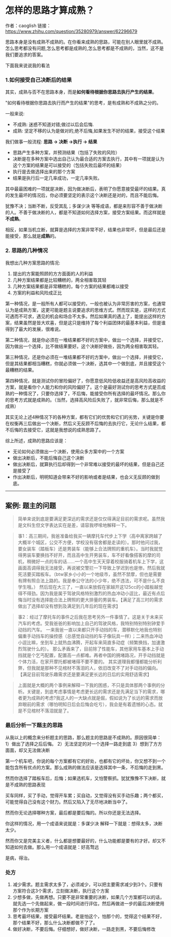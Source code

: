 # 怎样的思路才算成熟？

作者：caoglish
链接：https://www.zhihu.com/question/35280979/answer/62296679


思路本身是没有成熟不成熟的。在你看来成熟的思路，可能在别人眼里就不成熟。怎么思考都没有问题,怎么思考都是成熟的,怎么思考都是不成熟的，当然，这不是我们要追求的答案。

下面我来说说我的看法

### 1.如何接受自己决断后的结果
其实，成熟与否不在思路本身，而是**如何看待根据你思路去执行产生的结果**。

"如何看待根据你思路去执行而产生的结果"的思考，是有成熟和不成熟之分的。

一般来说:
* 不成熟: 迷惑不知道对错;做过以后会后悔.
* 成熟: 坚定不移的认为是做对的,绝不后悔,如果发生不好的结果，接受这个结果

我们做事一般流程: **思路 -> 决断 ->执行 -> 结果**

- 思路产生多种方案，并预测结果（包括了失败的风险）
- 决断是在多种方案中选出自己认为最合适的方案去执行，其中有一项就是认为这个方案的结果是可以接受的（包括失败后最坏的结果）
- 执行是去做选择出来的那个方案
- 结果是执行后一定几率成功，一定几率失败。

其中最最困难的一项就是决断，因为做决断后，表明了你愿意接受最坏的结果。真的发生最坏的情况后，你必须要坚定的表示这个决断还是对的，而且不能后悔。

犹豫不决；当断不断，反受其乱；多谋少决 等等成语，都是来形容不善于做决断的人。不善于做决断的人，都是不知道如何选择方案，接受方案结果。而这样就是**不成熟**。

相反，如果当机立断，就算是选择的方案非常不好，结果也非常坏，但是最后还是能接受，那么就是**成熟**的。

### 2. 思路的几种情况
我想出几种方案思路的情况:
1. 提出的方案能照顾的方方面面的人的利益
2. 几种方案结果都是比较糟糕的，两全相害取其轻
3. 几种方案结果都是非常糟糕的，每个方案的结果都难以接受
4. 方案的利益和风险成正比

第一种情况，是一般所有人都可以接受的，一般也被认为非常厉害的方案，也通常认为是成熟方案，这更可能是题主说要追求的思维方式。然而现实是，这样的方式可遇而不可求，遇见的机会和场合不太多。然后如果真的遇上了，能提出这样的方案，结果虽然是皆大欢喜，但是这只是维持了每个利益团体的最基本利益，但是谁得到了最大的发展，很难说。

第二种情况，就是你必须在一堆结果都不好的方案中，做出一个选择，并接受它，因为做出一个选择，比不做结果要好。这个决断好做些，因为两全相害取其轻。

第三种情况，还是你必须在一堆结果都不好的方案中，做出一个选择，并接受它，但是其结果都相当糟糕，你就必须做一个决断，选其中一个做到底，并且接受这个最糟糕的结果。

第四种情况，就是测试你的冒险偏好了，你愿意低风险低收益还是高风险高收益的方案，就是看你个人能力和你的风险偏好了。这个是最好测试你的思考方式是否成熟的一种情况了，只要你选择了，不后悔，能接受你所有选择的最坏情况。那么你的思考方式就是成熟的。（当然，选择高风险后失败了，就非常后悔，那么就是不成熟）

其实无论上述4种情况下的各种方案，都有它们的优势和它们的劣势，关键是你要在权衡再三后做出一个决断，然后义无反顾不后悔的去执行它，无论什么结果，都不后悔的去接受它，这就是我想说的成熟思路了。

综上所述，成熟的思路应该是：
- 无论如何必须做出一个决断，使用众多方案中的一个方案
- 做出决断后，不能后悔自己这个决断
- 做出决断后，就算执行后却得到一个非常难以接受的最坏的结果，但是自己还是接受了
- 作出决断后，明明知道会带来不好的影响或者是结果，也会义无反顾的做到底。

<hr>

## 案例: 题主的问题
>简单来说到底是要满足更深远的需求还是仅仅得满足目前的需求呢。虽然我是文科生但文字表达实在是差，请容我啰嗦地解释一下。

>事1：高三期间，我爸准备给我买一辆摩托车代步上下学（高中离家跨越了大概半个城区，公交不方便，学校没有宿舍都是走读的）。那时他问过我，要女装车（踏板车）还是男装车（能够上合法牌照的重机车）。当时我就觉得男装车要换挡不好开，而且高中生开男装车，车不好看像搭客的摩的司机，稍微好一点的车的话……一个高中生天天穿着校服骑着机车上下学，这画面高调得我无法接受，再说被交警拦一下导致上学迟到也是惨。然后我就死活要买踏板车。（btw家乡小小的一个地级市，虽然不禁摩，但也是需要有牌有照合法上路的。我是奉公守法的小少年，绝不违法，可不是什么不良学生哦。）
然后现在大三了，一直以来放假在家越开这125cc的小踏板越觉得不得劲。因为我是属于驾驶风格特别激烈的热血冲动小逗比，最近有点后悔当时没有选择能合法上牌照的更大排量的男装车。【满足了高三时的需求做出了选择却没有想到及满足到几年后的现在需求】

>事2：经过了摩托车的事件之后我在思考另外一件事情了。这是关于未来买汽车的考虑。受我爸爸的影响加上自己的驾驶风格，我特别特别特别钟爱手动挡的汽车。
一来我爸一直以来都只开手动挡的车，潜移默化地我也特别偏重手动挡车的操控感（总感觉自动挡的车子像玩具一样）；二来热血冲动小逗比嘛，坐到车上就热血沸腾，开起车来简直多动症（频繁换挡，加速激烈驾驶什么的）。
那么矛盾来了，目前除了性能车，其他家用车基本上手动挡就是个乞丐配置，配置高一点都难。再者中国的拥堵路况，开手动挡就是个体力活，在家开摩托都被堵得不要不要的。
其实道理我都懂都能分析利弊，但我就是那种不见棺材不落泪的人，依旧改变不了对手动挡的偏向。【满足目前驾驶乐趣需求还是要满足更长远的日后的实用舒适需求】

>上面就是大概的两个事例来解释一下我的困惑，不只是具体那两个事例的分析。关键是，到底考虑事情是考虑更长远的需求还是先满足当下的需求，哪者更为成熟的考虑?我这人的一大缺点就是倔，假如说为了长远的需求而放弃眼前的需求（哪怕明知日后会后悔会吃亏），我会是有着遗憾的心态。就是不见棺材不落泪就是了。


###  最后分析一下题主的思路
从我以上的概念来分析题主的思路，那么题主的思路是不成熟的。原因很简单：
1）做出了选择之后后悔。
2）无法坚定的对一个选择一路走到底
3）想到了方方面面，却又无法做决断

第一个机车吧，你说的每个方案都有它的好处，也都有它的坏处，你又想不到一个能包含所有优点的方案。那么成熟的做法应该是选择其中一条，不后悔的走到黑。

然而你选择了踏板车后，后悔；如果选机车，又怕警察抓。犹犹豫豫不下决断，就是不成熟的思路表现


买车同样，买了手动，觉得开车累；买自动，又觉得没有买手动乐趣；两个都买，可能觉得自己没有这个财力。然后又陷入了无尽地决断当中了。

然而你无论选择哪种方案，最后都是要后悔的。所以你还是无法选择。

你这样的情况，用一个成语来说就是：多谋少决
解释一下就是：想得太多，决断太少。

然而你又是完美主义者，什么都是想要最好的，什么功能都是要有的才好。却又不知道如何去做。那么用一个成语就是：好高骛远

是病，得治。


###  处方
1. 减少需求。题主需求太多了，必须减少，可以把主要需求减少到3个。只要有方案符合这3个需求，立刻做决断，执行这个方案
2. 少想多做，先做再想。只要不是非常重要的决断，如果几个方案都可以的话，就先选一个先做起来，做一段时间进行评估，然后再做进一步的最后决断使用那个作为长期方案
3. 思考最坏结果，接受最坏结果。老是怕这个，怕那个的，觉得这个结果不好，那个结果不好，那么什么决断都做不了了。
4. 做好决断，不要后悔。仔细想好，做好决断，一路走到黑，不要后悔修改
